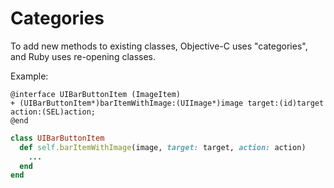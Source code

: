 # Categories

To add new methods to existing classes, Objective-C uses "categories", and Ruby uses re-opening classes.

Example:

```oc
@interface UIBarButtonItem (ImageItem)
+ (UIBarButtonItem*)barItemWithImage:(UIImage*)image target:(id)target action:(SEL)action;
@end
```

```ruby
class UIBarButtonItem
  def self.barItemWithImage(image, target: target, action: action)
    ...
  end
end
```
